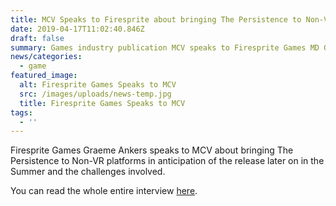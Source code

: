 ```yaml
---
title: MCV Speaks to Firesprite about bringing The Persistence to Non-VR platforms
date: 2019-04-17T11:02:40.846Z
draft: false
summary: Games industry publication MCV speaks to Firesprite Games MD Graeme Ankers .
news/categories:
  - game
featured_image:
  alt: Firesprite Games Speaks to MCV
  src: /images/uploads/news-temp.jpg
  title: Firesprite Games Speaks to MCV
tags:
  - ''
---
```

Firesprite Games Graeme Ankers speaks to MCV about bringing The Persistence to Non-VR platforms in anticipation of the release later on in the Summer and the challenges involved.

You can read the whole entire interview [here](https://www.mcvuk.com/business-news/as-optimistic-developers-we-thought-this-would-be-really-easy-firesprite-on-adapting-vr-title-the-persistence-for-the-flatscreen/).
